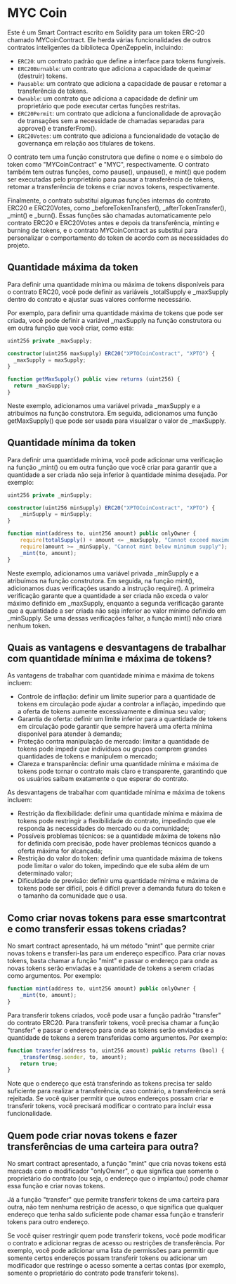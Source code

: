 # MYC Coin

Este é um Smart Contract escrito em Solidity para um token ERC-20 chamado MYCoinContract. Ele herda várias funcionalidades de outros contratos inteligentes da biblioteca OpenZeppelin, incluindo:

- `ERC20`: um contrato padrão que define a interface para tokens fungíveis.
- `ERC20Burnable`: um contrato que adiciona a capacidade de queimar (destruir) tokens.
- `Pausable`: um contrato que adiciona a capacidade de pausar e retomar a transferência de tokens.
- `Ownable`: um contrato que adiciona a capacidade de definir um proprietário que pode executar certas funções restritas.
- `ERC20Permit`: um contrato que adiciona a funcionalidade de aprovação de transações sem a necessidade de chamadas separadas para approve() e transferFrom().
- `ERC20Votes`: um contrato que adiciona a funcionalidade de votação de governança em relação aos titulares de tokens.

O contrato tem uma função construtora que define o nome e o símbolo do token como "MYCoinContract" e "MYC", respectivamente. O contrato também tem outras funções, como pause(), unpause(), e mint() que podem ser executadas pelo proprietário para pausar a transferência de tokens, retomar a transferência de tokens e criar novos tokens, respectivamente.

Finalmente, o contrato substitui algumas funções internas do contrato ERC20 e ERC20Votes, como _beforeTokenTransfer(), _afterTokenTransfer(), _mint() e _burn(). Essas funções são chamadas automaticamente pelo contrato ERC20 e ERC20Votes antes e depois da transferência, minting e burning de tokens, e o contrato MYCoinContract as substitui para personalizar o comportamento do token de acordo com as necessidades do projeto.


## Quantidade máxima da token

Para definir uma quantidade mínima ou máxima de tokens disponíveis para o contrato ERC20, você pode definir as variáveis ​​_totalSupply e _maxSupply dentro do contrato e ajustar suas valores conforme necessário.

Por exemplo, para definir uma quantidade máxima de tokens que pode ser criada, você pode definir a variável _maxSupply na função construtora ou em outra função que você criar, como esta:

```typescript
uint256 private _maxSupply;

constructor(uint256 maxSupply) ERC20("XPTOCoinContract", "XPTO") {
  _maxSupply = maxSupply;
}

function getMaxSupply() public view returns (uint256) {
  return _maxSupply;
}
```

Neste exemplo, adicionamos uma variável privada _maxSupply e a atribuímos na função construtora. Em seguida, adicionamos uma função getMaxSupply() que pode ser usada para visualizar o valor de _maxSupply.


## Quantidade mínima da token

Para definir uma quantidade mínima, você pode adicionar uma verificação na função _mint() ou em outra função que você criar para garantir que a quantidade a ser criada não seja inferior à quantidade mínima desejada. Por exemplo:

```typescript
uint256 private _minSupply;

constructor(uint256 minSupply) ERC20("XPTOCoinContract", "XPTO") {
    _minSupply = minSupply;
}

function mint(address to, uint256 amount) public onlyOwner {
    require(totalSupply() + amount <= _maxSupply, "Cannot exceed maximum supply");
    require(amount >= _minSupply, "Cannot mint below minimum supply");
    _mint(to, amount);
}
```

Neste exemplo, adicionamos uma variável privada _minSupply e a atribuímos na função construtora. Em seguida, na função mint(), adicionamos duas verificações usando a instrução require(). A primeira verificação garante que a quantidade a ser criada não exceda o valor máximo definido em _maxSupply, enquanto a segunda verificação garante que a quantidade a ser criada não seja inferior ao valor mínimo definido em _minSupply. Se uma dessas verificações falhar, a função mint() não criará nenhum token.

## Quais as vantagens e desvantagens de trabalhar com quantidade mínima e máxima de tokens?

As vantagens de trabalhar com quantidade mínima e máxima de tokens incluem:

- Controle de inflação: definir um limite superior para a quantidade de tokens em circulação pode ajudar a controlar a inflação, impedindo que a oferta de tokens aumente excessivamente e diminua seu valor;
- Garantia de oferta: definir um limite inferior para a quantidade de tokens em circulação pode garantir que sempre haverá uma oferta mínima disponível para atender à demanda;
- Proteção contra manipulação de mercado: limitar a quantidade de tokens pode impedir que indivíduos ou grupos comprem grandes quantidades de tokens e manipulem o mercado;
- Clareza e transparência: definir uma quantidade mínima e máxima de tokens pode tornar o contrato mais claro e transparente, garantindo que os usuários saibam exatamente o que esperar do contrato.

As desvantagens de trabalhar com quantidade mínima e máxima de tokens incluem:

- Restrição da flexibilidade: definir uma quantidade mínima e máxima de tokens pode restringir a flexibilidade do contrato, impedindo que ele responda às necessidades do mercado ou da comunidade;
- Possíveis problemas técnicos: se a quantidade máxima de tokens não for definida com precisão, pode haver problemas técnicos quando a oferta máxima for alcançada;
- Restrição do valor do token: definir uma quantidade máxima de tokens pode limitar o valor do token, impedindo que ele suba além de um determinado valor;
- Dificuldade de previsão: definir uma quantidade mínima e máxima de tokens pode ser difícil, pois é difícil prever a demanda futura do token e o tamanho da comunidade que o usa.

## Como criar novas tokens para esse smartcontrat e como transferir essas tokens criadas?

No smart contract apresentado, há um método "mint" que permite criar novas tokens e transferi-las para um endereço específico. Para criar novas tokens, basta chamar a função "mint" e passar o endereço para onde as novas tokens serão enviadas e a quantidade de tokens a serem criadas como argumentos. Por exemplo:

```typescript
function mint(address to, uint256 amount) public onlyOwner {
    _mint(to, amount);
}
```

Para transferir tokens criados, você pode usar a função padrão "transfer" do contrato ERC20. Para transferir tokens, você precisa chamar a função "transfer" e passar o endereço para onde as tokens serão enviadas e a quantidade de tokens a serem transferidas como argumentos. Por exemplo:

```typescript
function transfer(address to, uint256 amount) public returns (bool) {
    _transfer(msg.sender, to, amount);
    return true;
}
```

Note que o endereço que está transferindo as tokens precisa ter saldo suficiente para realizar a transferência, caso contrário, a transferência será rejeitada. Se você quiser permitir que outros endereços possam criar e transferir tokens, você precisará modificar o contrato para incluir essa funcionalidade.

## Quem pode criar novas tokens e fazer transferências de uma carteira para outra?

No smart contract apresentado, a função "mint" que cria novas tokens está marcada com o modificador "onlyOwner", o que significa que somente o proprietário do contrato (ou seja, o endereço que o implantou) pode chamar essa função e criar novas tokens.

Já a função "transfer" que permite transferir tokens de uma carteira para outra, não tem nenhuma restrição de acesso, o que significa que qualquer endereço que tenha saldo suficiente pode chamar essa função e transferir tokens para outro endereço.

Se você quiser restringir quem pode transferir tokens, você pode modificar o contrato e adicionar regras de acesso ou restrições de transferência. Por exemplo, você pode adicionar uma lista de permissões para permitir que somente certos endereços possam transferir tokens ou adicionar um modificador que restringe o acesso somente a certas contas (por exemplo, somente o proprietário do contrato pode transferir tokens).

